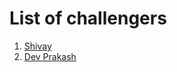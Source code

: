 # List of challengers
1. [Shivay](https://github.com/shivaylamba)
2. [Dev Prakash](https://github.com/devprakashdp2021)
